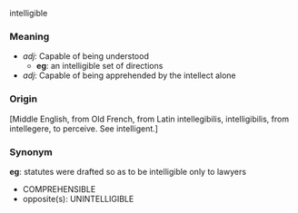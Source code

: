 intelligible
### Meaning
+ _adj_: Capable of being understood
    + __eg__: an intelligible set of directions
+ _adj_: Capable of being apprehended by the intellect alone

### Origin

[Middle English, from Old French, from Latin intellegibilis, intelligibilis, from intellegere, to perceive. See intelligent.]

### Synonym

__eg__: statutes were drafted so as to be intelligible only to lawyers

+ COMPREHENSIBLE
+ opposite(s): UNINTELLIGIBLE


